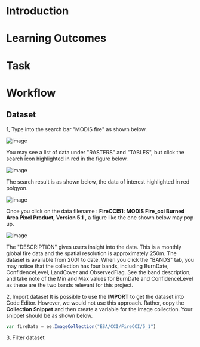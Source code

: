 # Introduction



# Learning Outcomes



# Task



# Workflow

## Dataset

1, Type into the search bar "MODIS fire" as shown below.

![image](https://github.com/user-attachments/assets/8599f15c-d70c-4c2a-995d-32a3373f6d93)

You may see a list of data under "RASTERS" and "TABLES", but click the search icon highlighted in red in the figure below.

![image](https://github.com/user-attachments/assets/43baece9-7b5e-4954-92c0-9461f260ce81)


The search result is as shown below, the data of interest highlighted in red polgyon.

![image](https://github.com/user-attachments/assets/d0b6dfaf-0016-4b70-a30b-2660e00680ac)


Once you click on the data filename : **FireCCI51: MODIS Fire_cci Burned Area Pixel Product, Version 5.1** , a figure like the one shown below may pop up.

![image](https://github.com/user-attachments/assets/40068c6a-f739-48fa-94a8-c83fe30136e9)


The "DESCRIPTION" gives users insight into the data. This is a monthly global fire data and the spatial resolution is approximately 250m. The dataset is available from 2001 to date.
When you click the "BANDS" tab, you may notice that the collection has four bands, including BurnDate, ConfidenceLevel,  LandCover and ObservedFlag. See the band description, and take note of the Min and Max values for BurnDate and ConfidenceLevel as these are the two bands relevant for this project.

2, Import dataset
It is possible to use the **IMPORT** to get the dataset into Code Editor. However, we would not use this approach. Rather, copy the **Collection Snippet** and then create a variable for the image collection. Your snippet should be as shown below.

```JavaScript
var fireData = ee.ImageCollection("ESA/CCI/FireCCI/5_1")
```

3, Filter dataset







